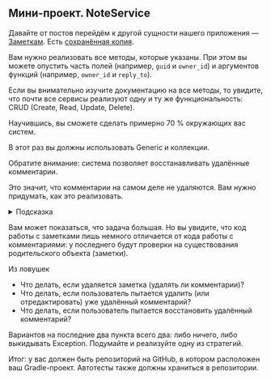 ## Мини-проект. NoteService

Давайте от постов перейдём к другой сущности нашего приложения — [Заметкам](https://dev.vk.com/method/notes). Есть [сохранённая копия](assets/Notes.pdf).

Вам нужно реализовать все методы, которые указаны. При этом вы можете опустить часть полей (например, `guid` и `owner_id`) и аргументов функций (например, `owner_id` и `reply_to`).

Если вы внимательно изучите документацию на все методы, то увидите, что почти все сервисы реализуют одну и ту же функциональность: CRUD (Create, Read, Update, Delete).

Научившись, вы сможете сделать примерно 70 % окружающих вас систем.

В этот раз вы должны использовать Generic и коллекции.

Обратите внимание: система позволяет восстанавливать удалённые комментарии.

Это значит, что комментарии на самом деле не удаляются. Вам нужно придумать, как это реализовать.

<details>
<summary>Подсказка</summary>

Один из простых вариантов — это ставить в любом объекте пометку удалён или нет. Но тогда её нужно везде учитывать: например, нельзя редактировать удалённый комментарий или отображать в списке комментариев.

</details>

Вам может показаться, что задача большая. Но вы увидите, что код работы с заметками лишь немного отличается от кода работы с комментариями: у последнего будут проверки на существования родительского объекта (заметки).

Из ловушек
* Что делать, если удаляется заметка (удалять ли комментарии)?
* Что делать, если пользователь пытается удалить (или отредактировать) уже удалённый комментарий?
* Что делать, если пользователь пытается восстановить удалённый комментарий?

Вариантов на последние два пункта всего два: либо ничего, либо выкидывать Exception. Подумайте и реализуйте одну из стратегий.

Итог: у вас должен быть репозиторий на GitHub, в котором расположен ваш Gradle-проект. Автотесты также должны храниться в репозитории.
